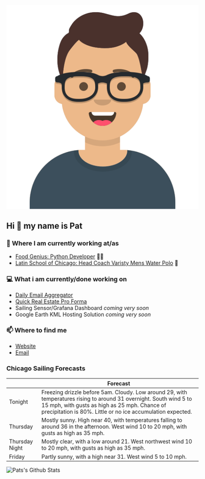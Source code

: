 [![Social banner for p-j-falconer](https://raw.githubusercontent.com/P-J-FALCONER/P-J-FALCONER/master/assets/avataaars.svg)](https://patfalconer.com/)
## Hi :wave: my name is Pat

### 💼 Where I am currently working at/as
- [Food Genius: Python Developer](https://getfoodgenius.com/) 🍔🐍
- [Latin School of Chicago: Head Coach Varisty Mens Water Polo](https://www.latinschool.org/) 🤽


### 💻 What i am currently/done working on
 - [Daily Email Aggregator](https://github.com/P-J-FALCONER/dott_daily_mail)
 - [Quick Real Estate Pro Forma](https://github.com/P-J-FALCONER/henry)
 - Sailing Sensor/Grafana Dashboard *coming very soon*
 - Google Earth KML Hosting Solution *coming very soon*

### 📫 Where to find me
 - [Website](https://patfalconer.com/)
 - [Email](mailto:patrick.j.falconer@gmail.com)


### Chicago Sailing Forecasts
|   | Forecast  |
|---|---|
| Tonight | Freezing drizzle before 5am. Cloudy. Low around 29, with temperatures rising to around 31 overnight. South wind 5 to 15 mph, with gusts as high as 25 mph. Chance of precipitation is 80%. Little or no ice accumulation expected. |
| Thursday | Mostly sunny. High near 40, with temperatures falling to around 36 in the afternoon. West wind 10 to 20 mph, with gusts as high as 35 mph. |
| Thursday Night | Mostly clear, with a low around 21. West northwest wind 10 to 20 mph, with gusts as high as 35 mph. |
| Friday | Partly sunny, with a high near 31. West wind 5 to 10 mph. |

![Pats's Github Stats](https://github-readme-stats.vercel.app/api?username=p-j-falconer&show_icons=true&theme=radical)
